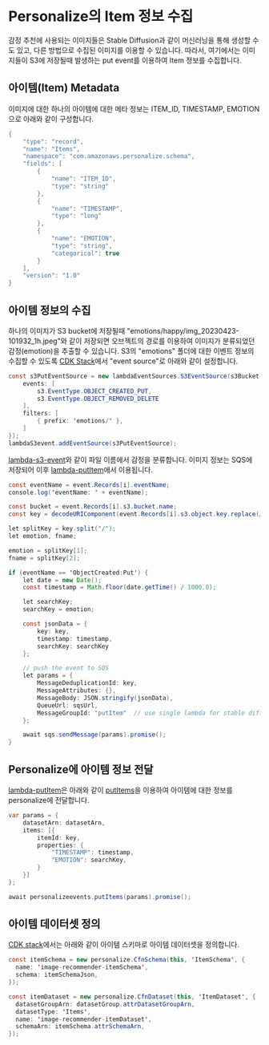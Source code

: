 # Personalize의 Item 정보 수집

감정 추천에 사용되는 이미지들은 Stable Diffusion과 같이 머신러닝을 통해 생성할 수도 있고, 다른 방법으로 수집된 이미지를 이용할 수 있습니다. 따라서, 여기에서는 이미지들이 S3에 저장될때 발생하는 put event를 이용하여 Item 정보를 수집합니다. 

## 아이템(Item) Metadata

이미지에 대한 하나의 아이템에 대한 메타 정보는 ITEM_ID, TIMESTAMP, EMOTION으로 아래와 같이 구성합니다. 

```java
{
    "type": "record",
    "name": "Items",
    "namespace": "com.amazonaws.personalize.schema",
    "fields": [
        {
            "name": "ITEM_ID",
            "type": "string"
        },
        {
            "name": "TIMESTAMP",
            "type": "long"
        },
        {
            "name": "EMOTION",
            "type": "string",
            "categorical": true
        }
    ],
    "version": "1.0"
}
```

## 아이템 정보의 수집

하나의 이미지가 S3 bucket에 저장될때 "emotions/happy/img_20230423-101932_1h.jpeg"와 같이 저장되면 오브젝트의 경로를 이용하여 이미지가 분류되었던 감정(emotion)을 추출할 수 있습니다. S3의 "emotions" 폴더에 대한 이벤트 정보의 수집할 수 있도록 [CDK Stack](./cdk-image-recommender/lib/cdk-image-recommender-stack.ts)에서 "event source"로 아래와 같이 설정합니다.

```java
const s3PutEventSource = new lambdaEventSources.S3EventSource(s3Bucket, {
    events: [
        s3.EventType.OBJECT_CREATED_PUT,
        s3.EventType.OBJECT_REMOVED_DELETE
    ],
    filters: [
        { prefix: 'emotions/' },
    ]
});
lambdaS3event.addEventSource(s3PutEventSource);
```

[lambda-s3-event](./lambda-s3-event/index.js)와 같이 파일 이름에서 감정을 분류합니다. 이미지 정보는 SQS에 저장되어 이후 [lambda-putItem](./lambda-putItem/index.js)에서 이용됩니다. 

```java
const eventName = event.Records[i].eventName;       
console.log('eventName: ' + eventName);

const bucket = event.Records[i].s3.bucket.name;
const key = decodeURIComponent(event.Records[i].s3.object.key.replace(/\+/g, ' '));

let splitKey = key.split("/");
let emotion, fname;

emotion = splitKey[1];
fname = splitKey[2];

if (eventName == 'ObjectCreated:Put') {
    let date = new Date();
    const timestamp = Math.floor(date.getTime() / 1000.0);

    let searchKey;
    searchKey = emotion;

    const jsonData = {
        key: key,
        timestamp: timestamp,
        searchKey: searchKey
    };

    // push the event to SQS
    let params = {
        MessageDeduplicationId: key,
        MessageAttributes: {},
        MessageBody: JSON.stringify(jsonData),
        QueueUrl: sqsUrl,
        MessageGroupId: "putItem"  // use single lambda for stable diffusion 
    };

    await sqs.sendMessage(params).promise();
}
```

## Personalize에 아이템 정보 전달

[lambda-putItem](./lambda-putItem/index.js)은 아래와 같이 [putItems](https://docs.aws.amazon.com/personalize/latest/dg/API_UBS_PutItems.html)을 이용하여 아이템에 대한 정보를 personalize에 전달합니다.

```java
var params = {
    datasetArn: datasetArn,
    items: [{
        itemId: key,
        properties: {
            "TIMESTAMP": timestamp,
            "EMOTION": searchKey,
        }
    }]
};

await personalizeevents.putItems(params).promise(); 
```

## 아이템 데이터셋 정의

[CDK stack](./cdk-image-recommender/lib/cdk-image-recommender-stack.ts)에서는 아래와 같이 아이템 스키마로 아이템 데이터셋을 정의합니다.

```java
const itemSchema = new personalize.CfnSchema(this, 'ItemSchema', {
  name: 'image-recommender-itemSchema',
  schema: itemSchemaJson,
});

const itemDataset = new personalize.CfnDataset(this, 'ItemDataset', {
  datasetGroupArn: datasetGroup.attrDatasetGroupArn,
  datasetType: 'Items',
  name: 'image-recommender-itemDataset',
  schemaArn: itemSchema.attrSchemaArn,
});
```
